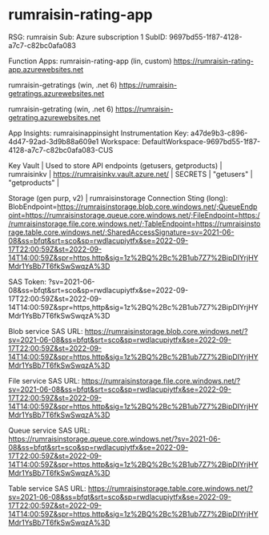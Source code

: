# rumraisin-rating-app

RSG: rumraisin 
Sub: Azure subscription 1
SubID: 9697bd55-1f87-4128-a7c7-c82bc0afa083 

Function Apps:
rumraisin-rating-app (lin, custom)
https://rumraisin-rating-app.azurewebsites.net

rumraisin-getratings (win, .net 6)
https://rumraisin-getratings.azurewebsites.net

rumraisin-getrating (win, .net 6)
https://rumraisin-getrating.azurewebsites.net

App Insights:
rumraisinappinsight
Instrumentation Key: a47de9b3-c896-4d47-92ad-3d9b88a609e1
Workspace: DefaultWorkspace-9697bd55-1f87-4128-a7c7-c82bc0afa083-CUS

Key Vault | 
Used to store API endpoints (getusers, getproducts) |
rumraisinkv |
https://rumraisinkv.vault.azure.net/ |
SECRETS |
"getusers" |
"getproducts" |

Storage (gen purp, v2) |
rumraisinstorage
Connection Sting (long):
BlobEndpoint=https://rumraisinstorage.blob.core.windows.net/;QueueEndpoint=https://rumraisinstorage.queue.core.windows.net/;FileEndpoint=https://rumraisinstorage.file.core.windows.net/;TableEndpoint=https://rumraisinstorage.table.core.windows.net/;SharedAccessSignature=sv=2021-06-08&ss=bfqt&srt=sco&sp=rwdlacupiytfx&se=2022-09-17T22:00:59Z&st=2022-09-14T14:00:59Z&spr=https,http&sig=1z%2BQ%2Bc%2B1ub7Z7%2BipDIYrjHYMdr1YsBb7T6fkSwSwqzA%3D

SAS Token:
?sv=2021-06-08&ss=bfqt&srt=sco&sp=rwdlacupiytfx&se=2022-09-17T22:00:59Z&st=2022-09-14T14:00:59Z&spr=https,http&sig=1z%2BQ%2Bc%2B1ub7Z7%2BipDIYrjHYMdr1YsBb7T6fkSwSwqzA%3D

Blob service SAS URL:
https://rumraisinstorage.blob.core.windows.net/?sv=2021-06-08&ss=bfqt&srt=sco&sp=rwdlacupiytfx&se=2022-09-17T22:00:59Z&st=2022-09-14T14:00:59Z&spr=https,http&sig=1z%2BQ%2Bc%2B1ub7Z7%2BipDIYrjHYMdr1YsBb7T6fkSwSwqzA%3D

File service SAS URL:
https://rumraisinstorage.file.core.windows.net/?sv=2021-06-08&ss=bfqt&srt=sco&sp=rwdlacupiytfx&se=2022-09-17T22:00:59Z&st=2022-09-14T14:00:59Z&spr=https,http&sig=1z%2BQ%2Bc%2B1ub7Z7%2BipDIYrjHYMdr1YsBb7T6fkSwSwqzA%3D

Queue service SAS URL:
https://rumraisinstorage.queue.core.windows.net/?sv=2021-06-08&ss=bfqt&srt=sco&sp=rwdlacupiytfx&se=2022-09-17T22:00:59Z&st=2022-09-14T14:00:59Z&spr=https,http&sig=1z%2BQ%2Bc%2B1ub7Z7%2BipDIYrjHYMdr1YsBb7T6fkSwSwqzA%3D

Table service SAS URL:
https://rumraisinstorage.table.core.windows.net/?sv=2021-06-08&ss=bfqt&srt=sco&sp=rwdlacupiytfx&se=2022-09-17T22:00:59Z&st=2022-09-14T14:00:59Z&spr=https,http&sig=1z%2BQ%2Bc%2B1ub7Z7%2BipDIYrjHYMdr1YsBb7T6fkSwSwqzA%3D

